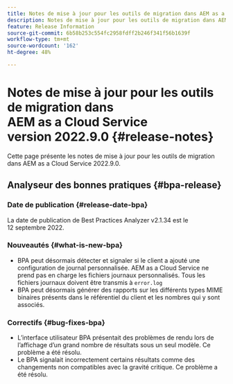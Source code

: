 ```yaml
---
title: Notes de mise à jour pour les outils de migration dans AEM as a Cloud Service version 2022.9.0
description: Notes de mise à jour pour les outils de migration dans AEM as a Cloud Service version 2022.9.0
feature: Release Information
source-git-commit: 6b58b253c554fc2958fdff2b246f341f56b1639f
workflow-type: tm+mt
source-wordcount: '162'
ht-degree: 48%

---
```


# Notes de mise à jour pour les outils de migration dans AEM as a Cloud Service version 2022.9.0 {#release-notes}

Cette page présente les notes de mise à jour pour les outils de migration dans AEM as a Cloud Service 2022.9.0.

## Analyseur des bonnes pratiques {#bpa-release}

### Date de publication {#release-date-bpa}

La date de publication de Best Practices Analyzer v2.1.34 est le 12 septembre 2022.

### Nouveautés {#what-is-new-bpa}

* BPA peut désormais détecter et signaler si le client a ajouté une configuration de journal personnalisée. AEM as a Cloud Service ne prend pas en charge les fichiers journaux personnalisés. Tous les fichiers journaux doivent être transmis à `error.log`
* BPA peut désormais générer des rapports sur les différents types MIME binaires présents dans le référentiel du client et les nombres qui y sont associés.

### Correctifs {#bug-fixes-bpa}

* L’interface utilisateur BPA présentait des problèmes de rendu lors de l’affichage d’un grand nombre de résultats sous un seul modèle. Ce problème a été résolu.
* Le BPA signalait incorrectement certains résultats comme des changements non compatibles avec la gravité critique. Ce problème a été résolu.